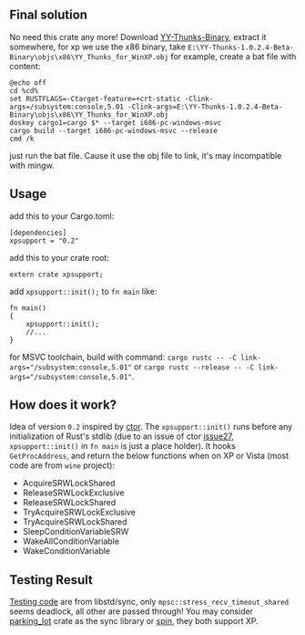 ## Final solution
No need this crate any more! Download [YY-Thunks-Binary](https://github.com/Chuyu-Team/YY-Thunks/releases), extract it somewhere, for xp we use the x86 binary, take `E:\YY-Thunks-1.0.2.4-Beta-Binary\objs\x86\YY_Thunks_for_WinXP.obj` for example, create a bat file with content\:
```
@echo off
cd %cd%
set RUSTFLAGS=-Ctarget-feature=+crt-static -Clink-args=/subsystem:console,5.01 -Clink-args=E:\YY-Thunks-1.0.2.4-Beta-Binary\objs\x86\YY_Thunks_for_WinXP.obj
doskey cargo1=cargo $* --target i686-pc-windows-msvc
cargo build --target i686-pc-windows-msvc --release
cmd /k
```
just run the bat file. Cause it use the obj file to link, it's may incompatible with mingw.


## Usage

add this to your Cargo.toml:
```
[dependencies]
xpsupport = "0.2"
```
add this to your crate root:
```
extern crate xpsupport;
```
add `xpsupport::init();` to `fn main` like:
```
fn main()
{
    xpsupport::init();
	//...
}	
```
for MSVC toolchain, build with command: `cargo rustc -- -C link-args="/subsystem:console,5.01"` or `cargo rustc --release -- -C link-args="/subsystem:console,5.01"`.

## How does it work?

Idea of version `0.2` inspired by [ctor](https://github.com/mmastrac/rust-ctor). The `xpsupport::init()` runs before any initialization of Rust's stdlib (due to an issue of ctor [issue27](https://github.com/mmastrac/rust-ctor/issues/27), `xpsupport::init()` in `fn main` is just a place holder). It hooks `GetProcAddress`, and return the below functions when on XP or Vista (most code are from `wine` project):

* AcquireSRWLockShared
* ReleaseSRWLockExclusive
* ReleaseSRWLockShared
* TryAcquireSRWLockExclusive
* TryAcquireSRWLockShared
* SleepConditionVariableSRW
* WakeAllConditionVariable
* WakeConditionVariable

## Testing Result
[Testing code](https://github.com/lynnux/xpsupport-sys/tree/master/test) are from libstd/sync, only `mpsc::stress_recv_timeout_shared` seems deadlock, all other are passed through!
You may consider [parking_lot](https://github.com/Amanieu/parking_lot) crate as the sync library or [spin](https://github.com/mvdnes/spin-rs), they both support XP.

